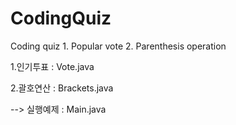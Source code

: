# CodingQuiz
Coding quiz  1. Popular vote  2. Parenthesis operation

1.인기투표 : Vote.java

2.괄호연산 : Brackets.java

--> 실행예제 : Main.java

